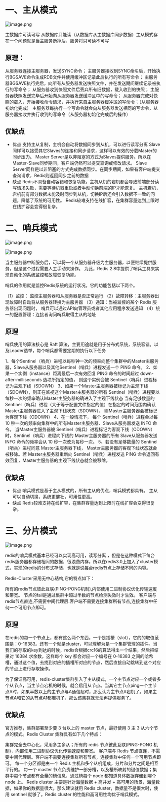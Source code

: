 # 一、主从模式
![image.png](http://快乐星球.site:8211/093b2c02-a1ac-49bc-9f61-d43673e6627c.png)

主数据库可读可写
从数据库只能读（从数据库从主数据库同步数据）主从模式存在一个问题就是当主服务断掉后，服务将只可读不可写
##  原理：
从服务器连接主服务器，发送SYNC命令；
主服务器接收到SYNC命名后，开始执行BGSAVE命令生成RDB文件并使用缓冲区记录此后执行的所有写命令；
主服务器BGSAVE执行完后，向所有从服务器发送快照文件，并在发送期间继续记录被执行的写命令；
从服务器收到快照文件后丢弃所有旧数据，载入收到的快照；
主服务器快照发送完毕后开始向从服务器发送缓冲区中的写命令；
从服务器完成对快照的载入，开始接收命令请求，并执行来自主服务器缓冲区的写命令；（从服务器初始化完成）
主服务器每执行一个写命令就会向从服务器发送相同的写命令，从服务器接收并执行收到的写命令（从服务器初始化完成后的操作）
##  优缺点
 + 优点
支持主从复制，主机会自动将数据同步到从机，可以进行读写分离
Slave同样可以接受其它Slaves的连接和同步请求，这样可以有效的分载Master的同步压力。
Master Server是以非阻塞的方式为Slaves提供服务。所以在Master-Slave同步期间，客户端仍然可以提交查询或修改请求。
Slave Server同样是以非阻塞的方式完成数据同步。在同步期间，如果有客户端提交查询请求，Redis则返回同步之前的数据
+ 缺点
Redis不具备自动容错和恢复功能，主机从机的宕机都会导致前端部分读写请求失败，需要等待机器重启或者手动切换前端的IP才能恢复。
主机宕机，宕机前有部分数据未能及时同步到从机，切换IP后还会引入数据不一致的问题，降低了系统的可用性。
Redis较难支持在线扩容，在集群容量达到上限时在线扩容会变得很复杂。


# 二、哨兵模式
![image.png](http://快乐星球.site:8211/3f985f0a-d5bc-4b7f-b796-db18513fc783.png)

![image.png](http://快乐星球.site:8211/dbfcb917-f0a8-4e71-a8ec-a01d860fac8e.png)


当主服务器中断服务后，可以将一个从服务器升级为主服务器，以便继续提供服务，但是这个过程需要人工手动来操作。 为此，Redis 2.8中提供了哨兵工具来实现自动化的系统监控和故障恢复功能。

哨兵的作用就是监控Redis系统的运行状况。它的功能包括以下两个。

（1）监控： 监控主服务器和从服务器是否正常运行
（2）故障转移：主服务器出现故障时自动将从服务器转换为主服务器
（3）通知：当被监控的某个 Redis 服务器出现问题时， 哨兵可以通过API向管理员或者其他应用程序发送通知
（4）统一的配置管理：连接者询问哨兵取得主从的地址

## 原理
哨兵使用的算法核心是 Raft 算法，主要用途就是用于分布式系统，系统容错，以及Leader选举，每个哨兵都需要定期的执行以下任务

1、每个Sentinel（哨兵）进程以每秒钟一次的频率向整个集群中的Master主服务器，Slave从服务器以及其他Sentinel（哨兵）进程发送一个 PING 命令。
2、如果一个实例（instance）距离最后一次有效回复 PING 命令的时间超过 down-after-milliseconds 选项所指定的值， 则这个实例会被 Sentinel（哨兵）进程标记为主观下线（SDOWN）
3、如果一个Master主服务器被标记为主观下线（SDOWN），则正在监视这个Master主服务器的所有 Sentinel（哨兵）进程要以每秒一次的频率确认Master主服务器的确进入了主观下线状态
当有足够数量的 Sentinel（哨兵）进程（大于等于配置文件指定的值）在指定的时间范围内确认Master主服务器进入了主观下线状态（SDOWN）， 则Master主服务器会被标记为客观下线（ODOWN）
4、在一般情况下， 每个 Sentinel（哨兵）进程会以每 10 秒一次的频率向集群中的所有Master主服务器、Slave从服务器发送 INFO 命令。
当Master主服务器被 Sentinel（哨兵）进程标记为客观下线（ODOWN）时，Sentinel（哨兵）进程向下线的 Master主服务器的所有 Slave从服务器发送 INFO 命令的频率会从 10 秒一次改为每秒一次。
5、若没有足够数量的 Sentinel（哨兵）进程同意 Master主服务器下线， Master主服务器的客观下线状态就会被移除。若 Master主服务器重新向 Sentinel（哨兵）进程发送 PING 命令返回有效回复，Master主服务器的主观下线状态就会被移除。
## 优缺点
+ 优点
哨兵模式是基于主从模式的，所有主从的优点，哨兵模式都具有。
主从可以自动切换，系统更健壮，可用性更高。
+ 缺点
Redis较难支持在线扩容，在集群容量达到上限时在线扩容会变得很复杂。

# 三、分片模式


![image.png](http://快乐星球.site:8211/e267114a-4958-4b59-93fe-734a5390e852.png)

redis的哨兵模式基本已经可以实现高可用，读写分离 ，但是在这种模式下每台redis服务器都存储相同的数据，很浪费内存，所以在redis3.0上加入了cluster模式，实现的redis的分布式存储，也就是说每台redis节点上存储不同的内容。

Redis-Cluster采用无中心结构,它的特点如下：

所有的redis节点彼此互联(PING-PONG机制),内部使用二进制协议优化传输速度和带宽。
节点的fail是通过集群中超过半数的节点检测失效时才生效。
客户端与redis节点直连,不需要中间代理层.客户端不需要连接集群所有节点,连接集群中任何一个可用节点即可。
## 原理
在redis的每一个节点上，都有这么两个东西，一个是插槽（slot），它的的取值范围是：0-16383。还有一个就是cluster，可以理解为是一个集群管理的插件。当我们的存取的key到达的时候，redis会根据crc16的算法得出一个结果，然后把结果对 16384 求余数，这样每个 key 都会对应一个编号在 0-16383 之间的哈希槽，通过这个值，去找到对应的插槽所对应的节点，然后直接自动跳转到这个对应的节点上进行存取操作。

为了保证高可用，redis-cluster集群引入了主从模式，一个主节点对应一个或者多个从节点，当主节点宕机的时候，就会启用从节点。当其它主节点ping一个主节点A时，如果半数以上的主节点与A通信超时，那么认为主节点A宕机了。如果主节点A和它的从节点A1都宕机了，那么该集群就无法再提供服务了。

## 优缺点
官方推荐，集群部署至少要 3 台以上的 master 节点，最好使用 3 主 3 从六个节点的模式。Redis Cluster 集群具有如下几个特点：

集群完全去中心化，采用多主多从；所有的 redis 节点彼此互联(PING-PONG 机制)，内部使用二进制协议优化传输速度和带宽。
客户端与 Redis 节点直连，不需要中间代理层。客户端不需要连接集群所有节点，连接集群中任何一个可用节点即可。
每一个分区都是由一个 Redis 主机和多个从机组成，分片和分片之间是相互平行的。
每一个 master 节点负责维护一部分槽，以及槽所映射的键值数据；集群中每个节点都有全量的槽信息，通过槽每个 node 都知道具体数据存储到哪个 node 上。
Redis cluster 主要是针对海量数据 + 高并发 + 高可用的场景，海量数据，如果你的数据量很大，那么建议就用 Redis cluster，数据量不是很大时，使用 sentinel 就够了。Redis cluster 的性能和高可用性均优于哨兵模式。

